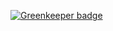 
[![Greenkeeper badge](https://badges.greenkeeper.io/aliemteam/ALiEM.svg)](https://greenkeeper.io/)
